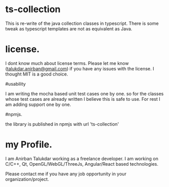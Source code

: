 # ts-collection

This is re-write of the java collection classes in typescript.
There is some tweak as typescript templates are not as equivalent as Java.

# license.

I dont know much about license terms. Please let me know (talukdar.anirban@gmail.com) 
if you have any issues with the license. I thought MIT is a good choice.

#usability

I am writing the mocha based unit test cases one by one. so for the classes whose test
cases are already written I believe this is safe to use. For rest I am adding support 
one by one.

#npmjs.

the library is published in npmjs with url 'ts-collection'

# my Profile.

I am Anirban Talukdar working as a freelance developer. I am working on C/C++, 
Qt, OpenGL/WebGL/ThreeJs, Angular/React based technologies.

Please contact me if you have any job opportunity in your organization/project.